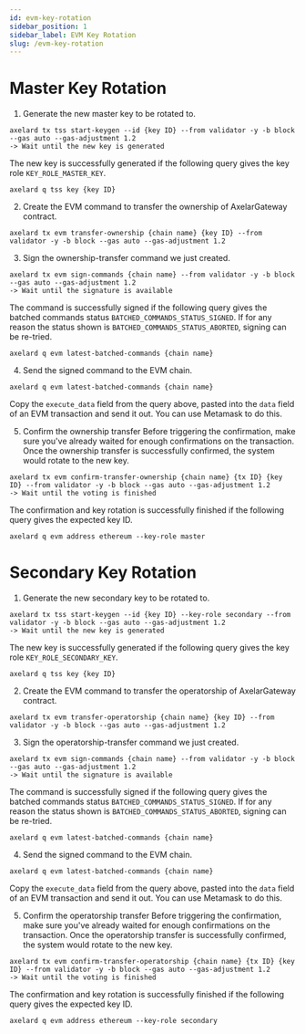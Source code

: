 ```yaml
---
id: evm-key-rotation
sidebar_position: 1
sidebar_label: EVM Key Rotation
slug: /evm-key-rotation
---
```

# Master Key Rotation
1. Generate the new master key to be rotated to.
```
axelard tx tss start-keygen --id {key ID} --from validator -y -b block --gas auto --gas-adjustment 1.2
-> Wait until the new key is generated
```
The new key is successfully generated if the following query gives the key role `KEY_ROLE_MASTER_KEY`.
```
axelard q tss key {key ID}
```

2. Create the EVM command to transfer the ownership of AxelarGateway contract.
```
axelard tx evm transfer-ownership {chain name} {key ID} --from validator -y -b block --gas auto --gas-adjustment 1.2
```

3. Sign the ownership-transfer command we just created.
```
axelard tx evm sign-commands {chain name} --from validator -y -b block --gas auto --gas-adjustment 1.2
-> Wait until the signature is available
```
The command is successfully signed if the following query gives the batched commands status `BATCHED_COMMANDS_STATUS_SIGNED`. If for any reason the status shown is `BATCHED_COMMANDS_STATUS_ABORTED`, signing can be re-tried.
```
axelard q evm latest-batched-commands {chain name}
```

4. Send the signed command to the EVM chain.
```
axelard q evm latest-batched-commands {chain name}
```
Copy the `execute_data` field from the query above, pasted into the `data` field of an EVM transaction and send it out. You can use Metamask to do this.

5. Confirm the ownership transfer
Before triggering the confirmation, make sure you've already waited for enough confirmations on the transaction. Once the ownership transfer is successfully confirmed, the system would rotate to the new key.
```
axelard tx evm confirm-transfer-ownership {chain name} {tx ID} {key ID} --from validator -y -b block --gas auto --gas-adjustment 1.2
-> Wait until the voting is finished
```
The confirmation and key rotation is successfully finished if the following query gives the expected key ID.
```
axelard q evm address ethereum --key-role master
```

# Secondary Key Rotation
1. Generate the new secondary key to be rotated to.
```
axelard tx tss start-keygen --id {key ID} --key-role secondary --from validator -y -b block --gas auto --gas-adjustment 1.2
-> Wait until the new key is generated
```
The new key is successfully generated if the following query gives the key role `KEY_ROLE_SECONDARY_KEY`.
```
axelard q tss key {key ID}
```

2. Create the EVM command to transfer the operatorship of AxelarGateway contract.
```
axelard tx evm transfer-operatorship {chain name} {key ID} --from validator -y -b block --gas auto --gas-adjustment 1.2
```

3. Sign the operatorship-transfer command we just created.
```
axelard tx evm sign-commands {chain name} --from validator -y -b block --gas auto --gas-adjustment 1.2
-> Wait until the signature is available
```
The command is successfully signed if the following query gives the batched commands status `BATCHED_COMMANDS_STATUS_SIGNED`. If for any reason the status shown is `BATCHED_COMMANDS_STATUS_ABORTED`, signing can be re-tried.
```
axelard q evm latest-batched-commands {chain name}
```

4. Send the signed command to the EVM chain.
```
axelard q evm latest-batched-commands {chain name}
```
Copy the `execute_data` field from the query above, pasted into the `data` field of an EVM transaction and send it out. You can use Metamask to do this.

5. Confirm the operatorship transfer
Before triggering the confirmation, make sure you've already waited for enough confirmations on the transaction. Once the operatorship transfer is successfully confirmed, the system would rotate to the new key.
```
axelard tx evm confirm-transfer-operatorship {chain name} {tx ID} {key ID} --from validator -y -b block --gas auto --gas-adjustment 1.2
-> Wait until the voting is finished
```
The confirmation and key rotation is successfully finished if the following query gives the expected key ID.
```
axelard q evm address ethereum --key-role secondary
```
